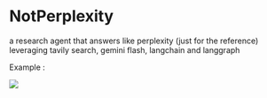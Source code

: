 # NotPerplexity
a research agent that answers like perplexity (just for the reference) leveraging tavily search, gemini flash, langchain and langgraph

Example : 

<img src="LongScreenshot.jpg">
